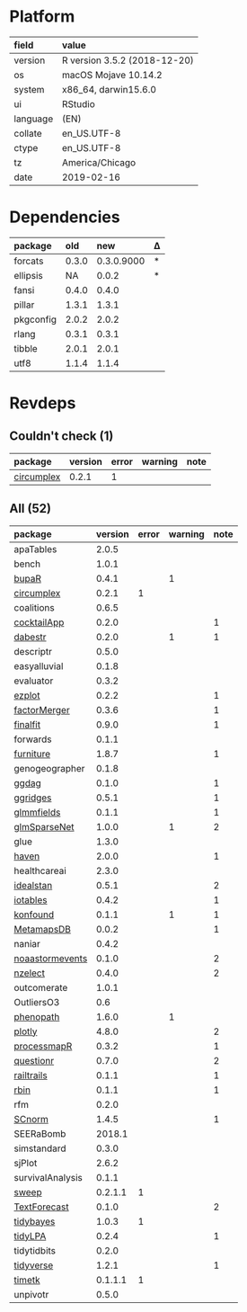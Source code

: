 # Platform

|field    |value                        |
|:--------|:----------------------------|
|version  |R version 3.5.2 (2018-12-20) |
|os       |macOS Mojave 10.14.2         |
|system   |x86_64, darwin15.6.0         |
|ui       |RStudio                      |
|language |(EN)                         |
|collate  |en_US.UTF-8                  |
|ctype    |en_US.UTF-8                  |
|tz       |America/Chicago              |
|date     |2019-02-16                   |

# Dependencies

|package   |old   |new        |Δ  |
|:---------|:-----|:----------|:--|
|forcats   |0.3.0 |0.3.0.9000 |*  |
|ellipsis  |NA    |0.0.2      |*  |
|fansi     |0.4.0 |0.4.0      |   |
|pillar    |1.3.1 |1.3.1      |   |
|pkgconfig |2.0.2 |2.0.2      |   |
|rlang     |0.3.1 |0.3.1      |   |
|tibble    |2.0.1 |2.0.1      |   |
|utf8      |1.1.4 |1.1.4      |   |

# Revdeps

## Couldn't check (1)

|package                              |version |error |warning |note |
|:------------------------------------|:-------|:-----|:-------|:----|
|[circumplex](problems.md#circumplex) |0.2.1   |1     |        |     |

## All (52)

|package                                        |version |error |warning |note |
|:----------------------------------------------|:-------|:-----|:-------|:----|
|apaTables                                      |2.0.5   |      |        |     |
|bench                                          |1.0.1   |      |        |     |
|[bupaR](problems.md#bupar)                     |0.4.1   |      |1       |     |
|[circumplex](problems.md#circumplex)           |0.2.1   |1     |        |     |
|coalitions                                     |0.6.5   |      |        |     |
|[cocktailApp](problems.md#cocktailapp)         |0.2.0   |      |        |1    |
|[dabestr](problems.md#dabestr)                 |0.2.0   |      |1       |1    |
|descriptr                                      |0.5.0   |      |        |     |
|easyalluvial                                   |0.1.8   |      |        |     |
|evaluator                                      |0.3.2   |      |        |     |
|[ezplot](problems.md#ezplot)                   |0.2.2   |      |        |1    |
|[factorMerger](problems.md#factormerger)       |0.3.6   |      |        |1    |
|[finalfit](problems.md#finalfit)               |0.9.0   |      |        |1    |
|forwards                                       |0.1.1   |      |        |     |
|[furniture](problems.md#furniture)             |1.8.7   |      |        |1    |
|genogeographer                                 |0.1.8   |      |        |     |
|[ggdag](problems.md#ggdag)                     |0.1.0   |      |        |1    |
|[ggridges](problems.md#ggridges)               |0.5.1   |      |        |1    |
|[glmmfields](problems.md#glmmfields)           |0.1.1   |      |        |1    |
|[glmSparseNet](problems.md#glmsparsenet)       |1.0.0   |      |1       |2    |
|glue                                           |1.3.0   |      |        |     |
|[haven](problems.md#haven)                     |2.0.0   |      |        |1    |
|healthcareai                                   |2.3.0   |      |        |     |
|[idealstan](problems.md#idealstan)             |0.5.1   |      |        |2    |
|[iotables](problems.md#iotables)               |0.4.2   |      |        |1    |
|[konfound](problems.md#konfound)               |0.1.1   |      |1       |1    |
|[MetamapsDB](problems.md#metamapsdb)           |0.0.2   |      |        |1    |
|naniar                                         |0.4.2   |      |        |     |
|[noaastormevents](problems.md#noaastormevents) |0.1.0   |      |        |2    |
|[nzelect](problems.md#nzelect)                 |0.4.0   |      |        |2    |
|outcomerate                                    |1.0.1   |      |        |     |
|OutliersO3                                     |0.6     |      |        |     |
|[phenopath](problems.md#phenopath)             |1.6.0   |      |1       |     |
|[plotly](problems.md#plotly)                   |4.8.0   |      |        |2    |
|[processmapR](problems.md#processmapr)         |0.3.2   |      |        |1    |
|[questionr](problems.md#questionr)             |0.7.0   |      |        |2    |
|[railtrails](problems.md#railtrails)           |0.1.1   |      |        |1    |
|[rbin](problems.md#rbin)                       |0.1.1   |      |        |1    |
|rfm                                            |0.2.0   |      |        |     |
|[SCnorm](problems.md#scnorm)                   |1.4.5   |      |        |1    |
|SEERaBomb                                      |2018.1  |      |        |     |
|simstandard                                    |0.3.0   |      |        |     |
|sjPlot                                         |2.6.2   |      |        |     |
|survivalAnalysis                               |0.1.1   |      |        |     |
|[sweep](problems.md#sweep)                     |0.2.1.1 |1     |        |     |
|[TextForecast](problems.md#textforecast)       |0.1.0   |      |        |2    |
|[tidybayes](problems.md#tidybayes)             |1.0.3   |1     |        |     |
|[tidyLPA](problems.md#tidylpa)                 |0.2.4   |      |        |1    |
|tidytidbits                                    |0.2.0   |      |        |     |
|[tidyverse](problems.md#tidyverse)             |1.2.1   |      |        |1    |
|[timetk](problems.md#timetk)                   |0.1.1.1 |1     |        |     |
|unpivotr                                       |0.5.0   |      |        |     |

